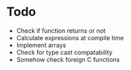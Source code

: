 # Todo

* Check if function returns or not
* Calculate expressions at compile time
* Implement arrays
* Check for type cast compatability
* Somehow check foreign C functions 
